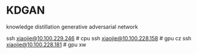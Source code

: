 # KDGAN

knowledge distillation generative adversarial network

ssh xiaojie@10.100.229.246 # cpu
ssh xiaojie@10.100.228.158 # gpu cz
ssh xiaojie@10.100.228.181 # gpu xw
